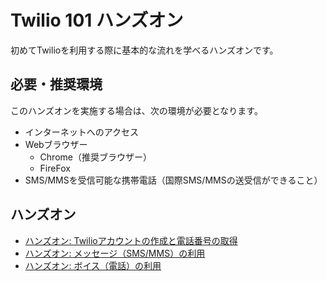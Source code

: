 # Twilio 101 ハンズオン
初めてTwilioを利用する際に基本的な流れを学べるハンズオンです。

## 必要・推奨環境
このハンズオンを実施する場合は、次の環境が必要となります。
- インターネットへのアクセス
- Webブラウザー
    - Chrome（推奨ブラウザー）
    - FireFox
- SMS/MMSを受信可能な携帯電話（国際SMS/MMSの送受信ができること）

## ハンズオン

- [ハンズオン: Twilioアカウントの作成と電話番号の取得](./docs/01-Twilio-Phone-Number/01-00-Overview.md)
- [ハンズオン: メッセージ（SMS/MMS）の利用](./docs/02-Twilio-SMS/02-00-Overview.md)
- [ハンズオン: ボイス（電話）の利用](./docs/03-Twilio-Voice/03-00-Overview.md)



